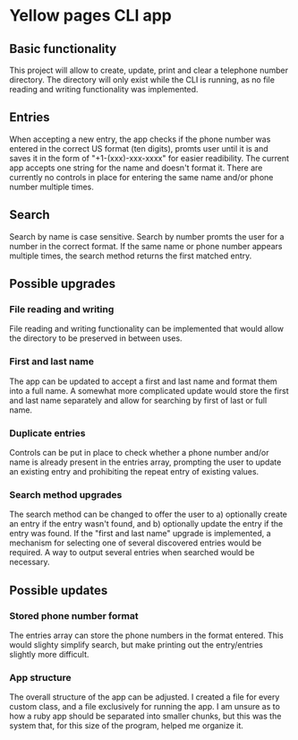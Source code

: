 # Yellow pages CLI app
## Basic functionality
This project will allow to create, update, print and clear a telephone number directory. The directory will only exist while the CLI is running, as no file reading and writing functionality was implemented.
## Entries
When accepting a new entry, the app checks if the phone number was entered in the correct US format (ten digits), promts user until it is and saves it in the form of "+1-(xxx)-xxx-xxxx" for easier readibility.
The current app accepts one string for the name and doesn't format it.
There are currently no controls in place for entering the same name and/or phone number multiple times.
## Search
Search by name is case sensitive. Search by number promts the user for a number in the correct format. If the same name or phone number appears multiple times, the search method returns the first matched entry.

## Possible upgrades
### File reading and writing 
File reading and writing functionality can be implemented that would allow the directory to be preserved in between uses.
### First and last name
The app can be updated to accept a first and last name and format them into a full name. A somewhat more complicated update would store the first and last name separately and allow for searching by first of last or full name.
### Duplicate entries
Controls can be put in place to check whether a phone number and/or name is already present in the entries array, prompting the user to update an existing entry and prohibiting the repeat entry of existing values.
### Search method upgrades
The search method can be changed to offer the user to a) optionally create an entry if the entry wasn't found, and b) optionally update the entry if the entry was found. If the "first and last name" upgrade is implemented, a mechanism for selecting one of several discovered entries would be required. A way to output several entries when searched would be necessary.

## Possible updates
### Stored phone number format
The entries array can store the phone numbers in the format entered. This would slighty simplify search, but make printing out the entry/entries slightly more difficult.
### App structure
The overall structure of the app can be adjusted. I created a file for every custom class, and a file exclusively for running the app. I am unsure as to how a ruby app should be separated into smaller chunks, but this was the system that, for this size of the program, helped me organize it.
